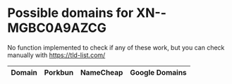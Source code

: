 # Possible domains for XN--MGBC0A9AZCG

No function implemented to check if any of these work, but you can check manually with https://tld-list.com/

| Domain | Porkbun | NameCheap | Google Domains |
|---|---|---|---|
